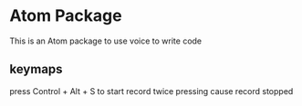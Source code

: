 # Atom Package

This is an Atom package to use voice to write code


## keymaps
  press Control + Alt + S to start record
  twice pressing cause record stopped
